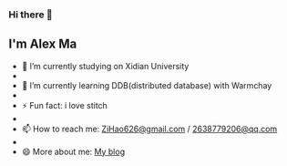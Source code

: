 ### Hi there 👋

<!--
**ZiHao256/ZiHao256** is a ✨ _special_ ✨ repository because its `README.md` (this file) appears on your GitHub profile.
Here are some ideas to get you started:
-->

## I'm Alex Ma

- 🔭 I’m currently studying on Xidian University
- 
- 🌱 I’m currently learning DDB(distributed database) with Warmchay
- 
- ⚡ Fun fact: i love stitch
- 
- 📫 How to reach me: ZiHao626@gmail.com / 2638779206@qq.com
- 
- 😄 More about me: [My blog](https://zihao256.github.io/)

